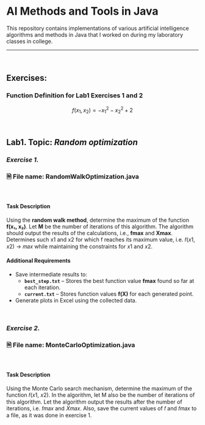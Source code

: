 # AI Methods and Tools in Java

This repository contains implementations of various artificial intelligence algorithms and methods in Java that I worked on during my laboratory classes in college.

---

</br>

## Exercises:

### Function Definition for Lab1 Exercises 1 and 2
```math
f(x_1, x_2) = -x_1^2 - x_2^2 + 2
```
</br>

## Lab1. Topic: *Random optimization*
### *Exercise 1.*
### 🗎 File name: RandomWalkOptimization.java
</br>

#### Task Description

Using the **random walk method**, determine the maximum of the function **f(x₁, x₂)**. Let **M** be the number of iterations of this algorithm. The algorithm should output the results of the calculations, i.e., **fmax** and **Xmax**.
Determines such x1 and x2 for which f reaches its maximum value, i.e. 𝑓(𝑥1, 𝑥2) → 𝑚𝑎𝑥 while maintaining the constraints for 𝑥1 and 𝑥2.

#### Additional Requirements

- Save intermediate results to:
  - **`best_step.txt`** – Stores the best function value **fmax** found so far at each iteration.
  - **`current.txt`** – Stores function values **f(X)** for each generated point.
- Generate plots in Excel using the collected data.
  
</br>

### *Exercise 2.*
### 🗎 File name: MonteCarloOptimization.java
</br>

#### Task Description

Using the Monte Carlo search mechanism, determine the maximum of the function 𝑓(𝑥1, 𝑥2). In
the algorithm, let M also be the number of iterations of this algorithm. Let the algorithm output the results after the number of iterations, i.e. 𝑓𝑚𝑎𝑥 and 𝑋𝑚𝑎𝑥. Also, save the current values ​​of 𝑓 and 𝑓𝑚𝑎𝑥 to a file, as it was done in
exercise 1.
